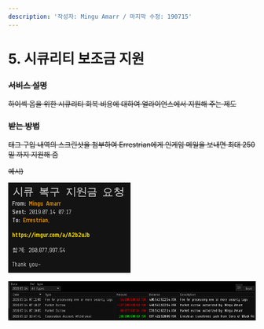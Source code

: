 ```yaml
---
description: '작성자: Mingu Amarr / 마지막 수정: 190715'
---
```


# 5. 시큐리티 보조금 지원

### ~~서비스 설명~~

~~하이섹 옵을 위한 시큐리티 회복 비용에 대하여 얼라이언스에서 지원해 주는 제도~~

### ~~받는 방법~~

~~태그 구입 내역의 스크린샷을 첨부하여 Errestrian에게 인게임 메일을 보내면 최대 250밀 까지 지원해 줌~~

~~예시\)~~

![&#xC778;&#xAC8C;&#xC784; &#xBA54;&#xC77C; &#xB0B4;&#xC6A9;](../.gitbook/assets/image%20%2871%29.png)

![https://imgur.com/a/A2b2uJb&#xC5D0; &#xC5C5;&#xB85C;&#xB4DC;&#xD55C; &#xC0AC;&#xC9C4;](../.gitbook/assets/image%20%2823%29.png)

